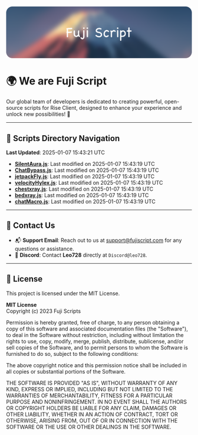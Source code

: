 ![Banner](.github/b.webp)

# 🌍 **We are Fuji Script**

Our global team of developers is dedicated to creating powerful, open-source scripts for Rise Client, designed to enhance your experience and unlock new possibilities! 🌟

---
<!-- SCRIPTS_NAVIGATION_START -->
## 📂 **Scripts Directory Navigation**

**Last Updated**: 2025-01-07 15:43:21 UTC

- **[SilentAura.js](scripts/SilentAura.js)**: Last modified on 2025-01-07 15:43:19 UTC
- **[ChatBypass.js](scripts/ChatBypass.js)**: Last modified on 2025-01-07 15:43:19 UTC
- **[jetpackFly.js](scripts/jetpackFly.js)**: Last modified on 2025-01-07 15:43:19 UTC
- **[velocityHylex.js](scripts/velocityHylex.js)**: Last modified on 2025-01-07 15:43:19 UTC
- **[chestxray.js](scripts/chestxray.js)**: Last modified on 2025-01-07 15:43:19 UTC
- **[bedxray.js](scripts/bedxray.js)**: Last modified on 2025-01-07 15:43:19 UTC
- **[chatMacro.js](scripts/chatMacro.js)**: Last modified on 2025-01-07 15:43:19 UTC

<!-- SCRIPTS_NAVIGATION_END -->

---

## 💬 **Contact Us**  
- 📬 **Support Email**: Reach out to us at [support@fujiscript.com](mailto:support@fujiscript.com) for any questions or assistance.  
- 💬 **Discord**: Contact **Leo728** directly at `Discord@leo728`.

---

## 📜 **License**

This project is licensed under the MIT License.  

**MIT License**  
Copyright (c) 2023 Fuji Scripts  

Permission is hereby granted, free of charge, to any person obtaining a copy of this software and associated documentation files (the "Software"), to deal in the Software without restriction, including without limitation the rights to use, copy, modify, merge, publish, distribute, sublicense, and/or sell copies of the Software, and to permit persons to whom the Software is furnished to do so, subject to the following conditions:  

The above copyright notice and this permission notice shall be included in all copies or substantial portions of the Software.  

THE SOFTWARE IS PROVIDED "AS IS", WITHOUT WARRANTY OF ANY KIND, EXPRESS OR IMPLIED, INCLUDING BUT NOT LIMITED TO THE WARRANTIES OF MERCHANTABILITY, FITNESS FOR A PARTICULAR PURPOSE AND NONINFRINGEMENT. IN NO EVENT SHALL THE AUTHORS OR COPYRIGHT HOLDERS BE LIABLE FOR ANY CLAIM, DAMAGES OR OTHER LIABILITY, WHETHER IN AN ACTION OF CONTRACT, TORT OR OTHERWISE, ARISING FROM, OUT OF OR IN CONNECTION WITH THE SOFTWARE OR THE USE OR OTHER DEALINGS IN THE SOFTWARE.  
